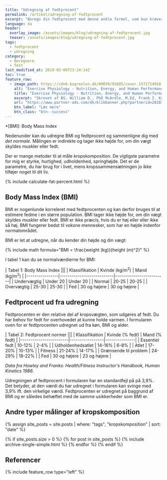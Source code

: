 ```yaml
---
title: "Udregning af fedtprocent"
permalink: /artikel/udregning-af-fedtprocent
excerpt: "Beregn din fedtprocent med denne enkle formel, som kun kræver din højde og vægt."
language: da
header:
  overlay_image: /assets/images/blog/udregning-af-fedtprocent.jpg
  teaser: /assets/images/blog/udregning-af-fedtprocent.jpg
tags:
  - fedtprocent
  - udregning
category:
  - Beregnere
  - Test
last_modified_at: 2019-03-06T23:14:14Z
toc: true
feature_row:
  - image_path: https://cdn6.bogreolen.dk/00039/91685/cover.1571714918.jpg
    alt: "Exercise Physiology - Nutrition, Energy, and Human Performance"
    title: "Exercise Physiology - Nutrition, Energy, and Human Performance"
    excerpt: "Skrevet af BS, William D., PhD McArdle, M.Ed, Frank I. Katch, Victor L. Katch - og indeholder bl.a. formlen til at udregne fedtprocenten."
    url: "https://www.partner-ads.com/dk/klikbanner.php?partnerid=28187&bannerid=55214&htmlurl=https://bogreolen.dk/exercise-physiology_bs_9781451193831"
    btn_label: "Læs mere"
    btn_class: "btn--success"
---
```


*[BMI]: Body Mass Index

Nedenunder kan du udregne BMI og fedtprocent og sammenligne dig med _det normale_. Målingen er indirekte og tager ikke højde for, om din vægt skyldes muskler eller fedt.

Der er mange metoder til at måle kropskomposition. De vigtigste parametre for mig er styrke, hurtighed, udholdenhed, springhøjde. Det er de parametre, du har brug for i livet, mens kropssammensætningen jo ikke tilføjer noget til dit liv.

{% include calculate-fat-percent.html %}

## Body Mass Index (BMI)

BMI er nogenlunde korreleret med fedtprocenten og kan derfor bruges til at estimere fedme i en større population. BMI tager ikke højde for, om din vægt skyldes muskler eller fedt. BMI er ikke præcis, hvis du er høj eller eller ikke så høj. BMI fungerer bedst til voksne mennesker, som har en højde indenfor normalområdet.

BMI er let at udregne, når du kender din højde og din vægt:

{% include math formula="BMI = \frac{weight (kg)}{height (m)^2}" %}

I tabel 1 kan du se normalværdierne for BMI:

| Tabel 1: Body Mass Index                                           |||
| Klassifikation | Kvinde (kg/m<sup>2</sup>) | Mand (kg/m<sup>2</sup>) |
|----------------|---------------------------|-------------------------|
| Undervægtig    | Under 20                  | Under 20                |
| Normal         | 20-25                     | 20-25                   |
| Overvægtig     | 25-30                     | 25-30                   |
| Fed            | 30 og højere              | 30 og højere            |

## Fedtprocent ud fra udregning

Fedtprocenten er den relative del af kropsvægten, som udgøres af fedt. Du har behov for fedt for overhovedet at kunne holde varmen. I formularen oven for er fedtprocenten udregnet ud fra køn, BMI og alder.

| Tabel 2: Fedtprocent normer                            |||
| Klassifikation         | Kvinde (% fedt) | Mand (% fedt) |
|------------------------|-----------------|---------------|
| Essentiel fedt         | 10-12%          | 2-4%          |
| Udholdenhedsatlet      | 14-16%          | 6-8%          |
| Atlet                  | 17-20%          | 10-13%        |
| Fitness                | 21-24%          | 14-17%        |
| Grænsende til problem  | 24-29%          | 18-22%        |
| Fed                    | 30 og højere    | 23 og højere  |

_Data fra Howley and Franks: Health/Fitness Instructor's Handbook, Human Kinetics 1986._

Udregningen af fedtprocent i formularen har en standardfejl på på 3,9%. Det betyder, at den værdi du har udregnet i formularen kan svinge med 3,9% ift. den virkelige værdi. Fedtprocenten er udregnet på baggrund af BMI og er således behæftet med de samme usikkerheder som BMI er.

## Andre typer målinger af kropskomposition

{% assign site_posts = site.posts | where: "tags", "kropskomposition" | sort: "date" %}

{% if site_posts.size > 0 %}
  {% for post in site_posts %}
    {% include archive-single-simple.html %}
  {% endfor %}
{% endif %}

## Referencer

{% include feature_row type="left" %}
